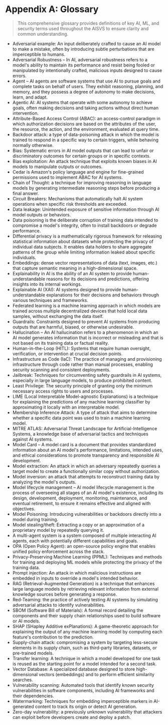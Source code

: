 # Appendix A: Glossary

>This comprehensive glossary provides definitions of key AI, ML, and security terms used throughout the AISVS to ensure clarity and common understanding.

* Adversarial example: An input deliberately crafted to cause an AI model to make a mistake, often by introducing subtle perturbations that are imperceptible to humans.
  ​
* Adversarial Robustness – In AI, adversarial robustness refers to a model's ability to maintain its performance and resist being fooled or manipulated by intentionally crafted, malicious inputs designed to cause errors.
  ​
* Agent – AI agents are software systems that use AI to pursue goals and complete tasks on behalf of users. They exhibit reasoning, planning, and memory, and they possess a degree of autonomy to make decisions, learn, and adapt.
  ​
* Agentic AI: AI systems that operate with some autonomy to achieve goals, often making decisions and taking actions without direct human intervention.
  ​
* Attribute-Based Access Control (ABAC): an access-control paradigm in which authorization decisions are based on the attributes of the user, the resource, the action, and the environment, evaluated at query time.
  ​
* Backdoor attack: a type of data-poisoning attack in which the model is trained to respond in a specific way to certain triggers, while behaving normally otherwise.
  ​
* Bias: Systematic errors in AI model outputs that can lead to unfair or discriminatory outcomes for certain groups or in specific contexts.
  ​
* Bias exploitation: An attack technique that exploits known biases in AI models to manipulate outputs or outcomes.
  ​
* Cedar is Amazon's policy language and engine for fine-grained permissions used to implement ABAC for AI systems.
  ​
* Chain of Thought: a technique for improving reasoning in language models by generating intermediate reasoning steps before producing a final answer.
  ​
* Circuit Breakers: Mechanisms that automatically halt AI system operations when specific risk thresholds are exceeded.
  ​
* Data leakage: Unintended exposure of sensitive information through AI model outputs or behaviors.
  ​
* Data poisoning is the deliberate corruption of training data intended to compromise a model's integrity, often to install backdoors or degrade performance.
  ​
* Differential privacy is a mathematically rigorous framework for releasing statistical information about datasets while protecting the privacy of individual data subjects. It enables data holders to share aggregate patterns of the group while limiting information leaked about specific individuals.
  ​
* Embeddings: dense vector representations of data (text, images, etc.) that capture semantic meaning in a high-dimensional space.
  ​
* Explainability in AI is the ability of an AI system to provide human-understandable reasons for its decisions and predictions, offering insights into its internal workings.
  ​
* Explainable AI (XAI): AI systems designed to provide human-understandable explanations for their decisions and behaviors through various techniques and frameworks.
  ​
* Federated learning is a machine learning approach in which models are trained across multiple decentralized devices that hold local data samples, without exchanging the data itself.
  ​
* Guardrails: Constraints designed to prevent AI systems from producing outputs that are harmful, biased, or otherwise undesirable.
  ​
* Hallucination – An AI hallucination refers to a phenomenon in which an AI model generates information that is incorrect or misleading and that is not based on its training data or factual reality.
  ​
* Human-in-the-Loop (HITL): Systems that require human oversight, verification, or intervention at crucial decision points.
  ​
* Infrastructure as Code (IaC): The practice of managing and provisioning infrastructure through code rather than manual processes, enabling security scanning and consistent deployments.
  ​
* Jailbreak: Techniques for circumventing safety guardrails in AI systems, especially in large language models, to produce prohibited content.
  ​
* Least Privilege: The security principle of granting only the minimum necessary access rights to users and processes.
  ​
* LIME (Local Interpretable Model-agnostic Explanations) is a technique for explaining the predictions of any machine learning classifier by approximating it locally with an interpretable model.
  ​
* Membership Inference Attack: A type of attack that aims to determine whether a specific data point was used to train a machine learning model.
  ​
* MITRE ATLAS: Adversarial Threat Landscape for Artificial-Intelligence Systems, a knowledge base of adversarial tactics and techniques against AI systems.
  ​
* Model Card – A model card is a document that provides standardized information about an AI model's performance, limitations, intended uses, and ethical considerations to promote transparency and responsible AI development.
  ​
* Model extraction: An attack in which an adversary repeatedly queries a target model to create a functionally similar copy without authorization.
  ​
* Model inversion: an attack that attempts to reconstruct training data by analyzing the model's outputs.
  ​
* Model lifecycle management – AI model lifecycle management is the process of overseeing all stages of an AI model's existence, including its design, development, deployment, monitoring, maintenance, and eventual retirement, to ensure it remains effective and aligned with objectives.
  ​
* Model Poisoning: Introducing vulnerabilities or backdoors directly into a model during training.
  ​
* Model stealing/theft: Extracting a copy or an approximation of a proprietary model by repeatedly querying it.
  ​
* A multi-agent system is a system composed of multiple interacting AI agents, each with potentially different capabilities and goals.
  ​
* OPA (Open Policy Agent): an open-source policy engine that enables unified policy enforcement across the stack.
  ​
* Privacy-Preserving Machine Learning (PPML): Techniques and methods for training and deploying ML models while protecting the privacy of the training data.
  ​
* Prompt injection: An attack in which malicious instructions are embedded in inputs to override a model's intended behavior.
  ​
* RAG (Retrieval-Augmented Generation) is a technique that enhances large language models by retrieving relevant information from external knowledge sources before generating a response.
  ​
* Red-Teaming: the practice of actively testing AI systems by simulating adversarial attacks to identify vulnerabilities.
  ​
* SBOM (Software Bill of Materials): A formal record detailing the components and their supply chain relationships used to build software or AI models.
  ​
* SHAP (SHapley Additive exPlanations): A game-theoretic approach for explaining the output of any machine learning model by computing each feature's contribution to the prediction.
  ​
* Supply-chain attack: compromising a system by targeting less-secure elements in its supply chain, such as third-party libraries, datasets, or pre-trained models.
  ​
* Transfer learning: A technique in which a model developed for one task is reused as the starting point for a model intended for a second task.
  ​
* Vector Database: A specialized database designed to store high-dimensional vectors (embeddings) and to perform efficient similarity searches.
  ​
* Vulnerability scanning: Automated tools that identify known security vulnerabilities in software components, including AI frameworks and their dependencies.
  ​
* Watermarking: Techniques for embedding imperceptible markers in AI-generated content to track its origin or detect AI generation.
  ​
* Zero-day vulnerability: a previously unknown vulnerability that attackers can exploit before developers create and deploy a patch.

